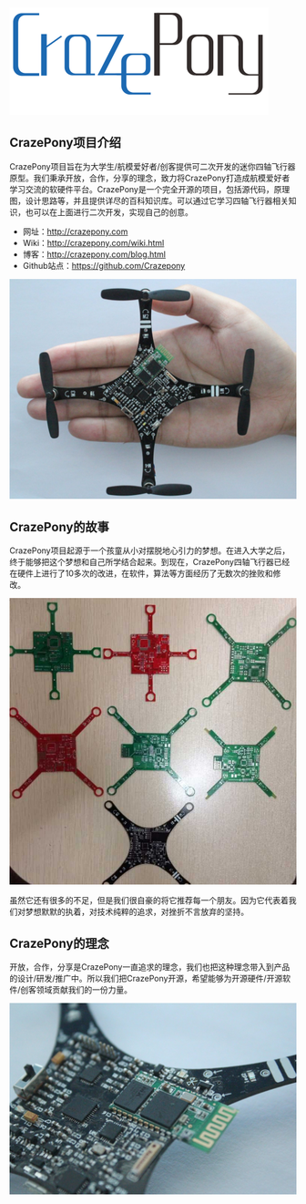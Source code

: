 ![](/assets/img/crazepony-logo.png)

## CrazePony项目介绍

CrazePony项目旨在为大学生/航模爱好者/创客提供可二次开发的迷你四轴飞行器原型。我们秉承开放，合作，分享的理念，致力将CrazePony打造成航模爱好者学习交流的软硬件平台。CrazePony是一个完全开源的项目，包括源代码，原理图，设计思路等，并且提供详尽的百科知识库。可以通过它学习四轴飞行器相关知识，也可以在上面进行二次开发，实现自己的创意。

* 网址：http://crazepony.com
* Wiki：http://crazepony.com/wiki.html
* 博客：http://crazepony.com/blog.html
* Github站点：https://github.com/Crazepony

![](/assets/img/crazepony-2.jpg)

## CrazePony的故事

CrazePony项目起源于一个孩童从小对摆脱地心引力的梦想。在进入大学之后，终于能够把这个梦想和自己所学结合起来。到现在，CrazePony四轴飞行器已经在硬件上进行了10多次的改进，在软件，算法等方面经历了无数次的挫败和修改。

![](/assets/img/crazepony-3.jpg)

虽然它还有很多的不足，但是我们很自豪的将它推荐每一个朋友。因为它代表着我们对梦想默默的执着，对技术纯粹的追求，对挫折不言放弃的坚持。

## CrazePony的理念

开放，合作，分享是CrazePony一直追求的理念，我们也把这种理念带入到产品的设计/研发/推广中。所以我们把CrazePony开源，希望能够为开源硬件/开源软件/创客领域贡献我们的一份力量。

![](/assets/img/crazepony-4.jpg)
